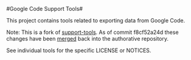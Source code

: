 #Google Code Support Tools#

This project contains tools related to exporting data from Google Code.

Note: This is a fork of [support-tools](https://code.google.com/p/support-tools/). As of
commit f8cf52a24d these changes have been [merged](https://code.google.com/p/support-tools/source/detail?r=32567ce01ad380bb32ba47018186afc8dd45317d)
back into the authorative repository.

See individual tools for the specific LICENSE or NOTICES.

